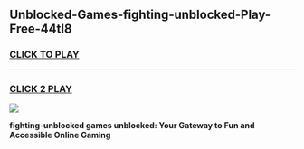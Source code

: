 
## Unblocked-Games-fighting-unblocked-Play-Free-44tl8
<h3>
<a href="https://premium76.site?title=fighting-unblocked&ref=12A">CLICK TO PLAY</a></h3>
<hr>

<h3>
<a href="https://premium76.site?title=fighting-unblocked&ref=12A">CLICK 2 PLAY</a>
  
</h3>

<a href="https://premium76.site?title=fighting-unblocked&ref=12A"><img src="https://clearcache.store/games.png"></a>


**fighting-unblocked games unblocked: Your Gateway to Fun and Accessible Online Gaming**
